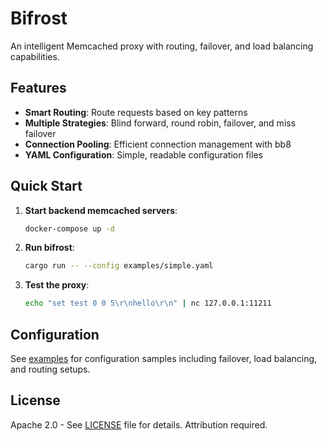 # Bifrost

An intelligent Memcached proxy with routing, failover, and load balancing capabilities.

## Features

- **Smart Routing**: Route requests based on key patterns
- **Multiple Strategies**: Blind forward, round robin, failover, and miss failover
- **Connection Pooling**: Efficient connection management with bb8
- **YAML Configuration**: Simple, readable configuration files

## Quick Start

1. **Start backend memcached servers**:
   ```bash
   docker-compose up -d
   ```

2. **Run bifrost**:
   ```bash
   cargo run -- --config examples/simple.yaml
   ```

3. **Test the proxy**:
   ```bash
   echo "set test 0 0 5\r\nhello\r\n" | nc 127.0.0.1:11211
   ```

## Configuration

See [examples](./examples) for configuration samples including failover, load balancing, and routing setups.

## License

Apache 2.0 - See [LICENSE](LICENSE) file for details. Attribution required.

